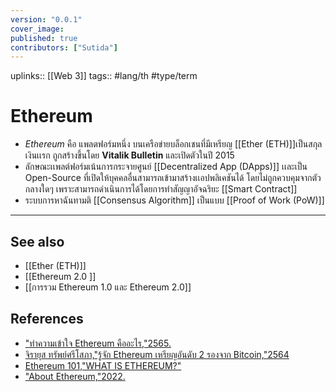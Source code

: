 ```yaml
---
version: "0.0.1"
cover_image:
published: true
contributors: ["Sutida"]
---
```

uplinks:: [[Web 3]]
tags:: #lang/th #type/term

# Ethereum
- *Ethereum* คือ แพลตฟอร์มหนึ่ง บนเครือข่ายบล็อกเชนที่มีเหรียญ [[Ether (ETH)]]เป็นสกุลเงินเเรก ถูกสร้างขึ้นโดย **Vitalik Bulletin** และเปิดตัวในปี 2015 
- ลักษณะเเพลต์ฟอร์มเน้นการกระจายศูนย์ [[Decentralized App (DApps)]] เเละเป็น Open-Source ที่เปิดให้บุคคลอื่นสามารถเข้ามาสร้างเเอปพลิเคชันได้ โดยไม่ถูกควบคุมจากตัวกลางใดๆ เพราะสามารถดำเนินการได้โดยการทำสัญญาอัจฉริยะ [[Smart Contract]] 
- ระบบการหาฉันทามติ [[Consensus Algorithm]] เป็นแบบ [[Proof of Work (PoW)]]
---
## See also
- [[Ether (ETH)]]
- [[Ethereum 2.0 ]]
- [[การรวม Ethereum 1.0 และ Ethereum 2.0]]
## References
- ["ทำความเข้าใจ Ethereum คืออะไร,"2565.](https://zipmex.com/th/learn/facts-about-ethereum/)
- [จิรายุส ทรัพย์ศรีโสภา,"รู้จัก Ethereum เหรียญอันดับ 2 รองจาก Bitcoin,"2564](https://www.moneyandbanking.co.th/article/the-guru/ethereum-cryptocurrency-mb472-aug2021-230864)
- [Ethereum 101,"WHAT IS ETHEREUM?"](https://ethereum.org/en/what-is-ethereum/)
- ["About Ethereum,"2022.](https://www.coindesk.com/price/ethereum/)
